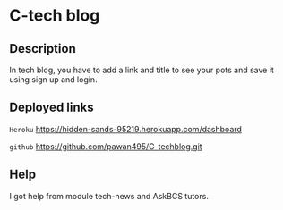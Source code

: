 # C-tech blog

## Description 
In tech blog, you have to add a link and title to see your pots  and save it using sign up and login.

## Deployed links

`Heroku`
https://hidden-sands-95219.herokuapp.com/dashboard

`github`
https://github.com/pawan495/C-techblog.git

## Help
I got help from module tech-news and AskBCS tutors.